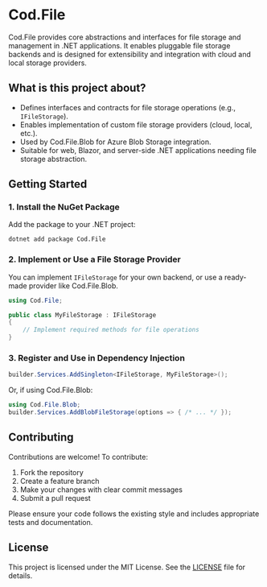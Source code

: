 # Cod.File

Cod.File provides core abstractions and interfaces for file storage and management in .NET applications. It enables pluggable file storage backends and is designed for extensibility and integration with cloud and local storage providers.

## What is this project about?
- Defines interfaces and contracts for file storage operations (e.g., `IFileStorage`).
- Enables implementation of custom file storage providers (cloud, local, etc.).
- Used by Cod.File.Blob for Azure Blob Storage integration.
- Suitable for web, Blazor, and server-side .NET applications needing file storage abstraction.

## Getting Started

### 1. Install the NuGet Package
Add the package to your .NET project:

```
dotnet add package Cod.File
```

### 2. Implement or Use a File Storage Provider
You can implement `IFileStorage` for your own backend, or use a ready-made provider like Cod.File.Blob.

```csharp
using Cod.File;

public class MyFileStorage : IFileStorage
{
    // Implement required methods for file operations
}
```

### 3. Register and Use in Dependency Injection

```csharp
builder.Services.AddSingleton<IFileStorage, MyFileStorage>();
```

Or, if using Cod.File.Blob:

```csharp
using Cod.File.Blob;
builder.Services.AddBlobFileStorage(options => { /* ... */ });
```

## Contributing

Contributions are welcome! To contribute:
1. Fork the repository
2. Create a feature branch
3. Make your changes with clear commit messages
4. Submit a pull request

Please ensure your code follows the existing style and includes appropriate tests and documentation.

## License

This project is licensed under the MIT License. See the [LICENSE](LICENSE) file for details.
